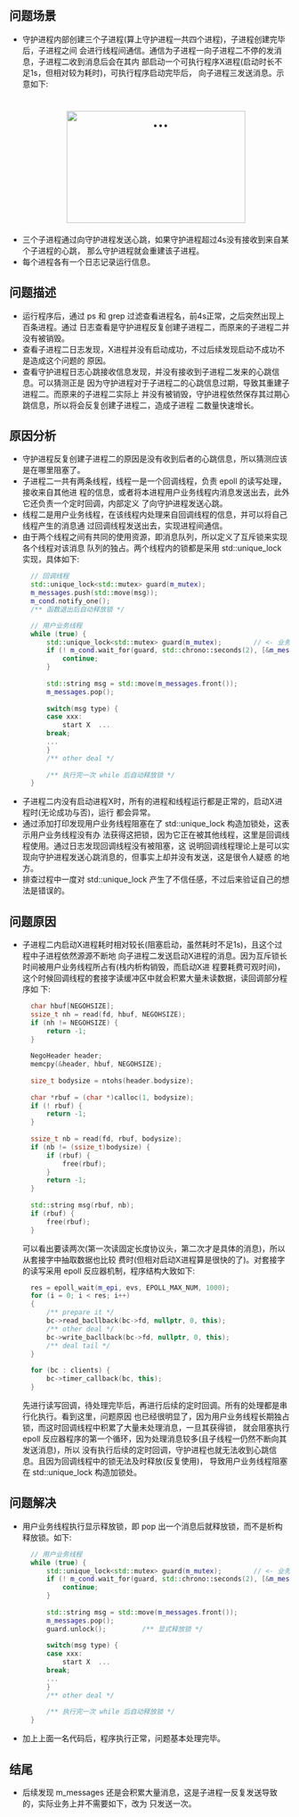 
## 问题场景
- 守护进程内部创建三个子进程(算上守护进程一共四个进程)，子进程创建完毕后，子进程之间
  会进行线程间通信。通信为子进程一向子进程二不停的发消息，子进程二收到消息后会在其内
  部启动一个可执行程序X进程(启动时长不足1s，但相对较为耗时)，可执行程序启动完毕后，
  向子进程三发送消息。示意如下:
  <h1 align="center">
    <img width="321" height="201" src="../.resource/question-a.jpg" alt="...">
  </h1>
- 三个子进程通过向守护进程发送心跳，如果守护进程超过4s没有接收到来自某个子进程的心跳，
  那么守护进程就会重建该子进程。
- 每个进程各有一个日志记录运行信息。

## 问题描述
- 运行程序后，通过 ps 和 grep 过滤查看进程名，前4s正常，之后突然出现上百条进程。通过
  日志查看是守护进程反复创建子进程二，而原来的子进程二并没有被销毁。
- 查看子进程二日志发现，X进程并没有启动成功，不过后续发现启动不成功不是造成这个问题的
  原因。
- 查看守护进程日志心跳接收信息发现，并没有接收到子进程二发来的心跳信息。可以猜测正是
  因为守护进程对于子进程二的心跳信息过期，导致其重建子进程二。而原来的子进程二实际上
  并没有被销毁，守护进程依然保存其过期心跳信息，所以将会反复创建子进程二，造成子进程
  二数量快速增长。

## 原因分析
- 守护进程反复创建子进程二的原因是没有收到后者的心跳信息，所以猜测应该是在哪里阻塞了。
- 子进程二一共有两条线程，线程一是一个回调线程，负责 epoll 的读写处理，接收来自其他进
  程的信息，或者将本进程用户业务线程内消息发送出去，此外它还负责一个定时回调，内部定义
  了向守护进程发送心跳。
- 线程二是用户业务线程，在该线程内处理来自回调线程的信息，并可以将自己线程产生的消息通
  过回调线程发送出去，实现进程间通信。
- 由于两个线程之间有共同的使用资源，即消息队列，所以定义了互斥锁来实现各个线程对该消息
  队列的独占。两个线程内的锁都是采用 std::unique_lock 实现，具体如下:
  ```c++
    // 回调线程
    std::unique_lock<std::mutex> guard(m_mutex);
    m_messages.push(std::move(msg));
    m_cond.notify_one();
    /** 函数退出后自动释放锁 */
  
    // 用户业务线程
    while (true) {
        std::unique_lock<std::mutex> guard(m_mutex);        // <- 业务线程阻塞在这里
        if (! m_cond.wait_for(guard, std::chrono::seconds(2), [&m_messages](){ return ! m_messages.empty(); })) {
            continue;
        }
        
        std::string msg = std::move(m_messages.front());
        m_messages.pop();
        
        switch(msg type) {
        case xxx:
            start X  ...
        break;
        ...
        }
        /** other deal */
        
        /** 执行完一次 while 后自动释放锁 */
    }
  ```
- 子进程二内没有启动进程X时，所有的进程和线程运行都是正常的，启动X进程时(无论成功与否)，运行
  都会异常。
- 通过添加打印发现用户业务线程阻塞在了 std::unique_lock 构造加锁处，这表示用户业务线程没有办
  法获得这把锁，因为它正在被其他线程，这里是回调线程使用。通过日志发现回调线程没有被阻塞，这
  说明回调线程理论上是可以实现向守护进程发送心跳消息的，但事实上却并没有发送，这是很令人疑惑
  的地方。
- 排查过程中一度对 std::unique_lock 产生了不信任感，不过后来验证自己的想法是错误的。

## 问题原因
- 子进程二内启动X进程耗时相对较长(阻塞启动，虽然耗时不足1s)，且这个过程中子进程依然源源不断地
  向子进程二发送启动X进程的消息。因为互斥锁长时间被用户业务线程所占有(栈内析构销毁，而启动X进
  程要耗费可观时间)，这个时候回调线程的套接字读缓冲区中就会积累大量未读数据，读回调部分程序如
  下:
  ```c++
    char hbuf[NEGOHSIZE];
    ssize_t nh = read(fd, hbuf, NEGOHSIZE);
    if (nh != NEGOHSIZE) {
        return -1;
    }
    
    NegoHeader header;
    memcpy(&header, hbuf, NEGOHSIZE);
    
    size_t bodysize = ntohs(header.bodysize);
    
    char *rbuf = (char *)calloc(1, bodysize);
    if (! rbuf) {
        return -1;
    }
    
    ssize_t nb = read(fd, rbuf, bodysize);
    if (nb != (ssize_t)bodysize) {
        if (rbuf) {
            free(rbuf);
        }
        return -1;
    }
    
    std::string msg(rbuf, nb);
    if (rbuf) {
        free(rbuf);
    }
  ```
  可以看出要读两次(第一次读固定长度协议头，第二次才是具体的消息)，所以从套接字中抽取数据也比较
  费时(但相对启动X进程算是很快的了)。对套接字的读写采用 epoll 反应器机制，程序结构大致如下:
  ```c++
    res = epoll_wait(m_epi, evs, EPOLL_MAX_NUM, 1000);
    for (i = 0; i < res; i++)
    {
        /** prepare it */
        bc->read_bacllback(bc->fd, nullptr, 0, this);
        /** other deal */
        bc->write_bacllback(bc->fd, nullptr, 0, this);
        /** deal tail */
    }
    
    for (bc : clients) {
        bc->timer_callback(bc, this);
    }
  ```
  先进行读写回调，待处理完毕后，再进行后续的定时回调。所有的处理都是串行化执行。看到这里，问题原因
  也已经很明显了，因为用户业务线程长期独占锁，而这时回调线程中积累了大量未处理消息，一旦其获得锁，
  就会阻塞执行 epoll 反应器程序的第一个循环，因为处理消息较多(且子线程一仍然不断向其发送消息)，所以
  没有执行后续的定时回调，守护进程也就无法收到心跳信息。且因为回调线程中的锁无法及时释放(反复使用)，
  导致用户业务线程阻塞在 std::unique_lock 构造加锁处。

## 问题解决
- 用户业务线程执行显示释放锁，即 pop 出一个消息后就释放锁，而不是析构释放锁。如下:
  ```c++
    // 用户业务线程
    while (true) {
        std::unique_lock<std::mutex> guard(m_mutex);        // <- 业务线程阻塞在这里
        if (! m_cond.wait_for(guard, std::chrono::seconds(2), [&m_messages](){ return ! m_messages.empty(); })) {
            continue;
        }
        
        std::string msg = std::move(m_messages.front());
        m_messages.pop();
        guard.unlock();         /** 显式释放锁 */
        
        switch(msg type) {
        case xxx:
            start X  ...
        break;
        ...
        }
        /** other deal */
        
        /** 执行完一次 while 后自动释放锁 */
    }
  ```
- 加上上面一名代码后，程序执行正常，问题基本处理完毕。

## 结尾
- 后续发现 m_messages 还是会积累大量消息，这是子进程一反复发送导致的，实际业务上并不需要如下，改为
  只发送一次。